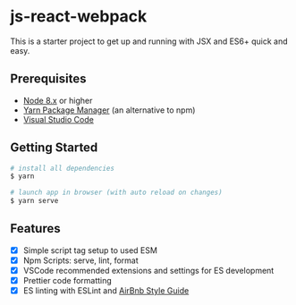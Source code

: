 # js-react-webpack

This is a starter project to get up and running with JSX and ES6+ quick and easy.

## Prerequisites

- [Node 8.x](https://nodejs.org/en/) or higher
- [Yarn Package Manager](https://yarnpkg.com/en/) (an alternative to npm)
- [Visual Studio Code](https://code.visualstudio.com/)

## Getting Started

```bash
# install all dependencies
$ yarn

# launch app in browser (with auto reload on changes)
$ yarn serve
```

## Features

- [x] Simple script tag setup to used ESM
- [x] Npm Scripts: serve, lint, format
- [x] VSCode recommended extensions and settings for ES development
- [x] Prettier code formatting
- [x] ES linting with ESLint and [AirBnb Style Guide](https://github.com/airbnb/javascript)
